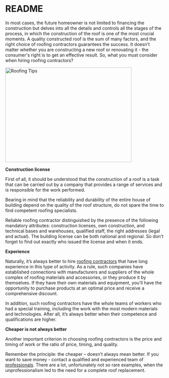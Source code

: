 # README

In most cases, the future homeowner is not limited to financing the construction but delves into all the details and controls all the stages of the process, in which the construction of the roof is one of the most crucial moments. A quality constructed roof is the sum of many factors, and the right choice of roofing contractors guarantees the success. It doesn’t matter whether you are constructing a new roof or renovating it - the consumer's right is to get an effective result. So, what you must consider when hiring roofing contractors?

<img class="alignnone size-medium wp-image-24" src="https://nordmantile.com/wp-content/uploads/2015/12/Roofing-Tips-400x300.jpeg" alt="Roofing Tips" width="400" height="300" />

<strong>Construction license</strong>

First of all, it should be understood that the construction of a roof is a task that can be carried out by a company that provides a range of services and is responsible for the work performed.

Bearing in mind that the reliability and durability of the entire house of building depend on the quality of the roof structure, do not spare the time to find competent roofing specialists.

Reliable roofing contractor distinguished by the presence of the following mandatory attributes: construction licenses, own construction, and technical bases and warehouses, qualified staff, the right addresses (legal and actual). The building license can be both national and regional. So don’t forget to find out exactly who issued the license and when it ends.

<strong>Experience</strong>

Naturally, it’s always better to hire <a href="http://akronroofrepair.com">roofing contractors</a> that have long experience in this type of activity. As a rule, such companies have established connections with manufacturers and suppliers of the whole complex of roofing materials and accessories, or they produce it by themselves. If they have their own materials and equipment, you’ll have the opportunity to purchase products at an optimal price and receive a comprehensive discount.

In addition, such roofing contractors have the whole teams of workers who had a special training, including the work with the most modern materials and technologies. After all, it’s always better when their competence and qualifications are higher.

<strong>Cheaper is not always better</strong>

Another important criterion in choosing roofing contractors is the price and timing of work or the ratio of price, timing, and quality.

Remember the principle: the cheaper – doesn’t always mean better. If you want to save money - contact a qualified and experienced team of <span style="color: #333333;"><a href="https://nordmantile.com" target="_blank" rel="noopener">professionals</a>.</span> There are a lot, unfortunately not so rare examples, when the unprofessionalism led to the need for a complete roof replacement.
